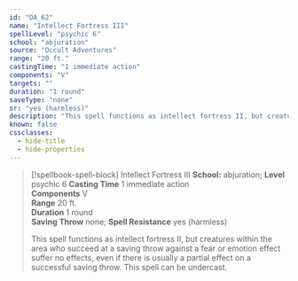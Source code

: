 ```yaml
---
id: "OA_62"
name: "Intellect Fortress III"
spellLevel: "psychic 6"
school: "abjuration"
source: "Occult Adventures"
range: "20 ft."
castingTime: "1 immediate action"
components: "V"
targets: ""
duration: "1 round"
saveType: "none"
sr: "yes (harmless)"
description: "This spell functions as intellect fortress II, but creatures within the area who succeed at a saving throw against a fear or emotion effect suffer no effects, even if there is usually a partial effect on a successful saving throw. This spell can be undercast."
known: false
cssclasses:
  - hide-title
  - hide-properties
---
```


> [!spellbook-spell-block] Intellect Fortress III
> **School:** abjuration; **Level** psychic 6
> **Casting Time** 1 immediate action  
> **Components** V  
> **Range** 20 ft.  
> **Duration** 1 round  
> **Saving Throw** none; **Spell Resistance** yes (harmless)
> 
> This spell functions as intellect fortress II, but creatures within the area who succeed at a saving throw against a fear or emotion effect suffer no effects, even if there is usually a partial effect on a successful saving throw. This spell can be undercast.